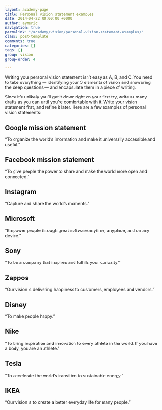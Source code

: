 ```yaml
---
layout: academy-page
title: Personal vision statement examples
date: 2014-04-22 00:00:00 +0000
author: aymeric
navigation: true
permalink: "/academy/vision/personal-vision-statement-examples/"
class: post-template
comments: true
categories: []
tags: []
group: vision
group-order: 4

---
```

Writing your personal vision statement isn’t easy as A, B, and C. You need to take everything — identifying your 3 elements of vision and answering the deep questions — and encapsulate them in a piece of writing. 

Since it’s unlikely you’ll get it down right on your first try, write as many drafts as you can until you’re comfortable with it. Write your vision statement first, and refine it later. Here are a few examples of personal vision statements:

## Google mission statement
“To organize the world’s information and make it universally accessible and useful.”

## Facebook mission statement
“To give people the power to share and make the world more open and connected.”

## Instagram
“Capture and share the world’s moments.”

## Microsoft
“Empower people through great software anytime, anyplace, and on any device.”

## Sony
“To be a company that inspires and fulfills your curiosity.”

## Zappos
“Our vision is delivering happiness to customers, employees and vendors.”

## Disney
“To make people happy.”

## Nike
“To bring inspiration and innovation to every athlete in the world. If you have a body, you are an athlete.”

## Tesla
“To accelerate the world’s transition to sustainable energy.”

## IKEA
“Our vision is to create a better everyday life for many people.”